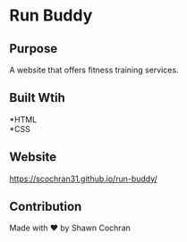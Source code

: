 # Run Buddy

## Purpose
A website that offers fitness training services.

## Built Wtih
*HTML<br>
*CSS

## Website
https://scochran31.github.io/run-buddy/

## Contribution
Made with ❤️ by Shawn Cochran
